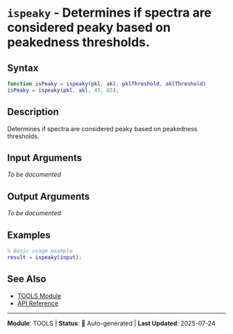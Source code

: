 # `ispeaky` - Determines if spectra are considered peaky based on peakedness thresholds.

## Syntax

```matlab
function isPeaky = ispeaky(pkl, akl, pklThreshold, aklThreshold)
isPeaky = ispeaky(pkl, akl, 45, 85);
```

## Description

Determines if spectra are considered peaky based on peakedness thresholds.

## Input Arguments

*To be documented*

## Output Arguments

*To be documented*

## Examples

```matlab
% Basic usage example
result = ispeaky(input);
```

## See Also

- [TOOLS Module](README.md)
- [API Reference](../README.md)

---

**Module**: TOOLS | **Status**: 🔄 Auto-generated | **Last Updated**: 2025-07-24

